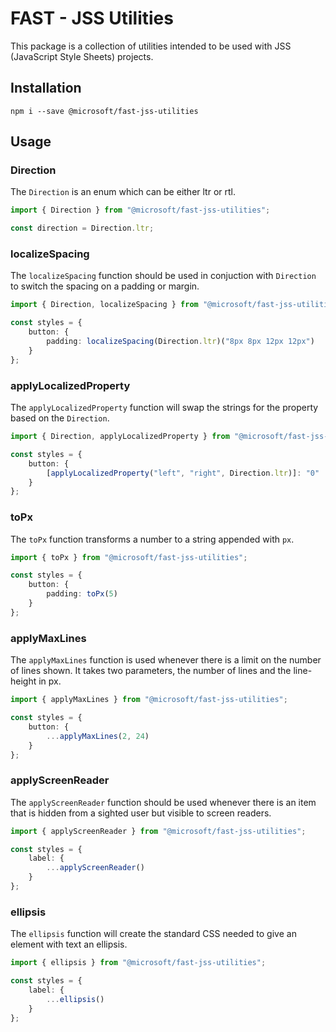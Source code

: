 # FAST - JSS Utilities
This package is a collection of utilities intended to be used with JSS (JavaScript Style Sheets) projects.

## Installation
`npm i --save @microsoft/fast-jss-utilities`

## Usage

### Direction
The `Direction` is an enum which can be either ltr or rtl.

```ts
import { Direction } from "@microsoft/fast-jss-utilities";

const direction = Direction.ltr;
```

### localizeSpacing
The `localizeSpacing` function should be used in conjuction with `Direction` to switch the spacing on a padding or margin.

```ts
import { Direction, localizeSpacing } from "@microsoft/fast-jss-utilities";

const styles = {
    button: {
        padding: localizeSpacing(Direction.ltr)("8px 8px 12px 12px")
    }
};
```

### applyLocalizedProperty
The `applyLocalizedProperty` function will swap the strings for the property based on the `Direction`.

```ts
import { Direction, applyLocalizedProperty } from "@microsoft/fast-jss-utilities";

const styles = {
    button: {
        [applyLocalizedProperty("left", "right", Direction.ltr)]: "0"
    }
};
```

### toPx
The `toPx` function transforms a number to a string appended with `px`.

```ts
import { toPx } from "@microsoft/fast-jss-utilities";

const styles = {
    button: {
        padding: toPx(5)
    }
};
```

### applyMaxLines
The `applyMaxLines` function is used whenever there is a limit on the number of lines shown. It takes two parameters, the number of lines and the line-height in px.

```ts
import { applyMaxLines } from "@microsoft/fast-jss-utilities";

const styles = {
    button: {
        ...applyMaxLines(2, 24)
    }
};
```

### applyScreenReader
The `applyScreenReader` function should be used whenever there is an item that is hidden from a sighted user but visible to screen readers.

```ts
import { applyScreenReader } from "@microsoft/fast-jss-utilities";

const styles = {
    label: {
        ...applyScreenReader()
    }
};
```

### ellipsis
The `ellipsis` function will create the standard CSS needed to give an element with text an ellipsis.

```ts
import { ellipsis } from "@microsoft/fast-jss-utilities";

const styles = {
    label: {
        ...ellipsis()
    }
};
```
